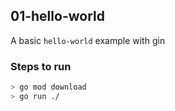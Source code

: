 ## 01-hello-world

A basic `hello-world` example with gin

### Steps to run

```bash
> go mod download
> go run ./
```
